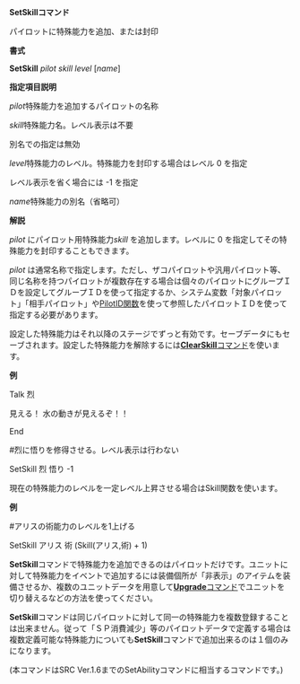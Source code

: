 **SetSkillコマンド**

パイロットに特殊能力を追加、または封印

**書式**

**SetSkill** *pilot skill level* [*name*]

**指定項目説明**

*pilot*特殊能力を追加するパイロットの名称

*skill*特殊能力名。レベル表示は不要

別名での指定は無効

*level*特殊能力のレベル。特殊能力を封印する場合はレベル 0 を指定

レベル表示を省く場合には -1 を指定

*name*特殊能力の別名（省略可）

**解説**

*pilot* にパイロット用特殊能力*skill* を追加します。レベルに 0 を指定してその特殊能力を封印することもできます。

*pilot* は通常名称で指定します。ただし、ザコパイロットや汎用パイロット等、同じ名称を持つパイロットが複数存在する場合は個々のパイロットにグループＩＤを設定してグループＩＤを使って指定するか、システム変数「対象パイロット」「相手パイロット」や[PilotID関数](PilotID関数)を使って参照したパイロットＩＤを使って指定する必要があります。

設定した特殊能力はそれ以降のステージでずっと有効です。セーブデータにもセーブされます。設定した特殊能力を解除するには[**ClearSkill**コマンド](ClearSkillコマンド)を使います。

**例**

Talk 烈

見える！ 水の動きが見えるぞ！！

End

#烈に悟りを修得させる。レベル表示は行わない

SetSkill 烈 悟り -1

現在の特殊能力のレベルを一定レベル上昇させる場合はSkill関数を使います。

**例**

#アリスの術能力のレベルを1上げる

SetSkill アリス 術 (Skill(アリス,術) + 1)

**SetSkill**コマンドで特殊能力を追加できるのはパイロットだけです。ユニットに対して特殊能力をイベントで追加するには装備個所が「非表示」のアイテムを装備させるか、複数のユニットデータを用意して[**Upgrade**コマンド](Upgradeコマンド)でユニットを切り替えるなどの方法を使ってください。

**SetSkill**コマンドは同じパイロットに対して同一の特殊能力を複数登録することは出来ません。従って「ＳＰ消費減少」等のパイロットデータで定義する場合は複数定義可能な特殊能力についても**SetSkill**コマンドで追加出来るのは１個のみになります。

(本コマンドはSRC Ver.1.6までのSetAbilityコマンドに相当するコマンドです。)
